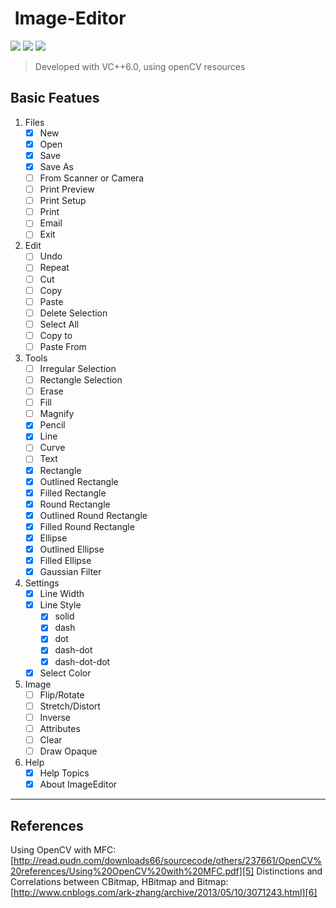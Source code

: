 ﻿﻿ **Image-Editor**
================

![][1] ![][2] ![][3]
>  Developed with VC++6.0, using openCV resources


Basic Featues
---------------

 1. Files
    - [x] New
    - [x] Open  
    - [x] Save 
    - [x] Save As
    - [ ] From Scanner or Camera
    - [ ] Print Preview
    - [ ] Print Setup
    - [ ] Print
    - [ ] Email
    - [ ] Exit
 2. Edit
    - [ ] Undo
    - [ ] Repeat
    - [ ] Cut
    - [ ] Copy
    - [ ] Paste
    - [ ] Delete Selection
    - [ ] Select All
    - [ ] Copy to
    - [ ] Paste From
 3. Tools
    - [ ] Irregular Selection
    - [ ] Rectangle Selection
    - [ ] Erase
    - [ ] Fill
    - [ ] Magnify
    - [x] Pencil
    - [x] Line
    - [ ] Curve
    - [ ] Text
    - [x] Rectangle
    - [x] Outlined Rectangle
    - [x] Filled Rectangle
    - [x] Round Rectangle
    - [x] Outlined Round Rectangle
    - [x] Filled Round Rectangle
    - [x] Ellipse
    - [x] Outlined Ellipse
    - [x] Filled Ellipse
    - [x] Gaussian Filter
 4. Settings
    - [x] Line Width
    - [x] Line Style
        - [x] solid
        - [x] dash
        - [x] dot
        - [x] dash-dot
        - [x] dash-dot-dot
    - [x] Select Color
 5. Image
    - [ ] Flip/Rotate
    - [ ] Stretch/Distort
    - [ ] Inverse
    - [ ] Attributes
    - [ ] Clear
    - [ ] Draw Opaque
 6. Help
    - [x] Help Topics
    - [x] About ImageEditor
***
References
---------------
 Using OpenCV with MFC: [http://read.pudn.com/downloads66/sourcecode/others/237661/OpenCV%20references/Using%20OpenCV%20with%20MFC.pdf][5]
 Distinctions and Correlations between CBitmap, HBitmap and Bitmap:
 [http://www.cnblogs.com/ark-zhang/archive/2013/05/10/3071243.html][6]
 
  [1]: https://img.shields.io/badge/language-C++-green.svg
  [2]: https://img.shields.io/badge/platform-win--32%20%7C%20win--64-lightgrey.svg
  [3]: https://img.shields.io/travis/rust-lang/rust/master.svg
  [4]: https://img.shields.io/badge/progress-default-lightgrey.svg
  [5]: http://read.pudn.com/downloads66/sourcecode/others/237661/OpenCV%20references/Using%20OpenCV%20with%20MFC.pdf
  [6]: http://www.cnblogs.com/ark-zhang/archive/2013/05/10/3071243.html